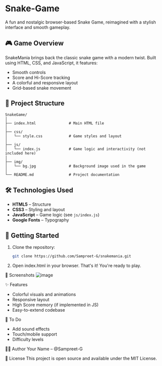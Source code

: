 # Snake-Game

A fun and nostalgic browser-based Snake Game, reimagined with a stylish interface and smooth gameplay.

## 🎮 Game Overview

SnakeMania brings back the classic snake game with a modern twist. Built using HTML, CSS, and JavaScript, it features:
- Smooth controls
- Score and Hi-Score tracking
- A colorful and responsive layout
- Grid-based snake movement

## 📁 Project Structure
```
SnakeGame/
│
├── index.html               # Main HTML file
│
├── css/
│   └── style.css            # Game styles and layout
│
├── js/
│   └── index.js             # Game logic and interactivity (not included here)
│
├── img/
│   └── bg.jpg               # Background image used in the game
│
└── README.md                # Project documentation
```



## 🛠️ Technologies Used

- **HTML5** – Structure
- **CSS3** – Styling and layout
- **JavaScript** – Game logic (see `js/index.js`)
- **Google Fonts** – Typography

## 🚀 Getting Started

1. Clone the repository:

   ```bash
   git clone https://github.com/Sampreet-G/snakemania.git
 2. Open index.html in your browser.
That's it! You're ready to play.

📸 Screenshots
![image](https://github.com/user-attachments/assets/a46255bf-915f-40fe-b92d-dde2a9d9f92f)


✨ Features

- Colorful visuals and animations
- Responsive layout
- High Score memory (if implemented in JS)
- Easy-to-extend codebase

📌 To Do

- Add sound effects
- Touch/mobile support
- Difficulty levels

🧑‍💻 Author
Your Name – @Sampreet-G

📄 License
This project is open source and available under the MIT License.
